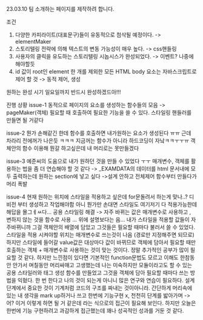 23.03.10
팀 소개하는 페이지를 제작하려 합니다.

조건

1. 다양한 카피라이트(대표문구)들이 유동적으로 첨삭될 예정이다. -> elementMaker
2. 스토리텔링 전략에 의해 텍스트의 변동 가능성이 매우 높다. -> css핸들링
3. 사용자의 클릭을 유도하는 스토리텔링 시놉시스가 완성되었다.
   -> 이벤트? 나중에 해야할듯
4. id 값이 root인 element 한 개를 제외한 모든 HTML body 요소는 자바스크립트로 제어 할 것 -> 동적 제어, 생성

원하는 완성 시기
일요일까지 반드시 완성하겠드아!!!

진행 상황
issue-1
동적으로 페이지의 요소를 생성하는 함수들의 모음 -> pageMaker(객체)
필요할 때 호출하여 필요한 기능을 쓸 수 있다.
스타일링 핸들러를 만들면 될 거같다

issue-2
뭔가 손해같긴 한데 함수를 호출하면 내가원하는 요소가 생성된다 ㅠㅠ 근데 차라리 전에꺼가 나은듯 ㅋㅋㅋ 지금꺼는 함수가 아니라 하드코딩이 자낰ㅋㅋㅜㅜㅠ 객체안의 함수 이용해 뭔갈 하고싶은데 내 머리로는 못만들겠다

issue-3
예준씨의 도움으로 내가 원하던 것을 만들 수 있었다 ㅜㅜ 매개변수, 객체를 활용하는 법을 좀 더 연습해야 할 것 같다
-> \_EXAMDATA의 데이터를 html 문서내에 모두 출력하는데 원하는 section에 넣고 싶다
->설계 안하고 전체제어 함수부터 만들다가 머리 폭발

issue-4
현재 원하는 위치에 스타일을 적용하고 싶은데 for문돌려서 하는게 맞나..?
디비전 부터 생성하고 작업해야함
아니 뭔가만 손대면 스타일도 여기저기 다 적용가능한데 해답을 몰그ㅔㅆ다...
공용 스타일링 해결 -> 자주 바뀌는 값은 매개변수로 사용하고 , 변하지 않는 것을 함수로 사용 ...
위에 설명보다는 음... 내가 스타일을 적용할 값들이 자주바뀌니까 그걸 객체안의 배열에 담았고 그것들은 필요할 때마다 불러서 쓸 수 있었다. 스타일을 적용 시켜야할 위치는 매개변수로 쓰는것이 나음 (경로만 지정해주면 되므로)
하지만 스타일에 들어갈 value값은 대상마다 값이 바뀌므로 객체에 담아서 필요할 때만 호출하는 객체 + 매개변수로 사용하는 것이 맞는 것이다.
정말 추가적인 공부가 많이 필요할 것 같다.
하지만 느낀점이 있다면 기본적인 function문법도 모르고 이해도 한참동안 안가서 며칠동안 머리싸매고 고생했는데
나는 미숙하지만 모듈이라고도 할 수 있는 공용 스타일러와 태그 생성 함수를 만들었고 그것을 객체에 담아 필요할 때마다 쓰는 방법을 익혔다.
한 번 한다고 나의 것이 되는게 아니니 많은 연구와 연습이 필요하다.
설계단계에서 중요한 것이 기계처럼 코드의 구조를 짜내는 것이아니라.
간단하게 머리속에 있는 내 생각을 mark up하거나 쓰고 한번에 기능구현 x, 천천히 단계를 밟아가며 -> 어? 이거 이렇게 하면 될 거 같은데 라는 식으로의 접근이 필요해 보인다.
하지만 오늘은 한번에 기능 구현하려고 과감하게 접근했는데 꽤나 성곡적인 성과를 거둔 것 같다.
